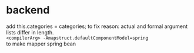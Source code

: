 # backend  
add this.categories = categories; to fix reason: actual and formal argument lists differ in length.  
`<compilerArg>
							   -Amapstruct.defaultComponentModel=spring`  
to make mapper spring bean
